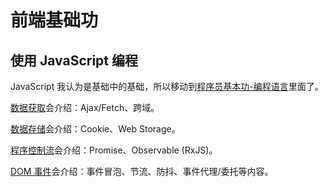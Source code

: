 # 前端基础功

## 使用 JavaScript 编程
JavaScript 我认为是基础中的基础，所以移动到[程序员基本功-编程语言](/programmer/language/javascript)里面了。

[数据获取](./data-fetch)会介绍：Ajax/Fetch、跨域。

[数据存储](./data-store)会介绍：Cookie、Web Storage。

[程序控制流](./control-flow)会介绍：Promise、Observable (RxJS)。

[DOM 事件](./dom-event)会介绍：事件冒泡、节流、防抖、事件代理/委托等内容。
